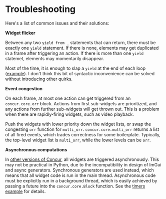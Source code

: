 # Troubleshooting

Here's a list of common issues and their solutions:

**Widget flicker**

Between any two `yield from _` statements that can return, there must be exactly one `yield` statement. If there is none, elements may get duplicated in a frame after triggering an action. If there is more than one `yield` statemet, elements may momentarily disappear.

Most of the time, it is enough to slap a `yield` at the end of each loop ([example](https://github.com/potocpav/python-concur/blob/master/examples/counters.py#L19)). I don't think this bit of syntactic inconvenience can be solved without introducing other quirks.

**Event congestion**

On each frame, at most one action can get triggered from an `concur.core.orr` block. Actions from first sub-widgets are prioritized, and any actions from further sub-widgets will get thrown out. This is a problem when there are rapidly-firing widgets, such as video playback.

Push the widgets with lower priority down the widget lists, or swap the congesting `orr` function for `multi_orr`. `concur.core.multi_orr` returns a list of all fired events, which trades correctness for some boilerplate. Typically, the top-level widget list is `multi_orr`, while the lower levels can be `orr`.

**Asynchronous computations**

In [other ](https://github.com/ajnsit/concur-js)[versions ](https://github.com/purescript-concur/purescript-concur-react)[of Concur](https://github.com/ajnsit/concur), all widgets are triggered asynchronously. This may not be practical in Python, due to the incompatibility in design of ImGui and async generators. Synchronous generators are used instead, which means that all widget code is run in the main thread. Asynchronous code must be explicitly run in a background thread, which is easily achieved by passing a future into the `concur.core.Block` function. See the [timers example](https://github.com/potocpav/python-concur/blob/master/examples/timers.py) for details.
